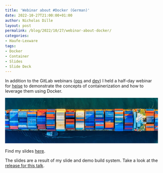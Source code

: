 ```yaml
---
title: 'Webinar about #Docker (German)'
date: 2022-10-27T21:00:00+01:00
author: Nicholas Dille
layout: post
permalink: /blog/2022/10/27/webinar-about-docker/
categories:
- Haufe-Lexware
tags:
- Docker
- Container
- Slides
- Slide Deck
---
```

In addition to the GitLab webinars ([ops](/blog/2022/10/06/webinar-about-operating-gitlab/) and [dev](/blog/2022/10/13/webinar-about-gitlab-ci/)) I held a half-day webinar for [heise](https://events.heise.de/) to demonstrate the concepts of containerization and how to leverage them using Docker.

<img src="/media/2021/06/cameron-venti-1cqIcrWFQBI-unsplash_cropped.webp" style="object-fit: cover; object-position: center; width: 100%; height: 150px;" />

<!--more-->

Find my slides [here](/slides/2022-10-27/heise-Webinar-Docker.html).

The slides are a result of my slide and demo build system. Take a look at the [release for this talk](https://github.com/nicholasdille/container-slides/releases/tag/20221013).
